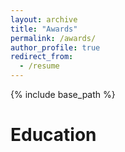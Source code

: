 ```yaml
---
layout: archive
title: "Awards"
permalink: /awards/
author_profile: true
redirect_from:
  - /resume
---
```


{% include base_path %}

Education
======
